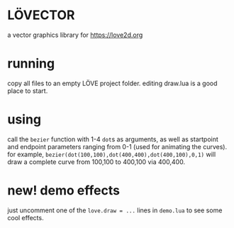 # LÖVECTOR
 a vector graphics library for https://love2d.org

# running
 copy all files to an empty LÖVE project folder. editing draw.lua is a good place to start.

# using
 call the `bezier` function with 1-4 `dot`s as arguments, as well as startpoint and endpoint parameters ranging from 0-1 (used for animating the curves). for example, `bezier(dot(100,100),dot(400,400),dot(400,100),0,1)` will draw a complete curve from 100,100 to 400,100 via 400,400.

# new! demo effects
 just uncomment one of the `love.draw = ...` lines in `demo.lua` to see some cool effects.
